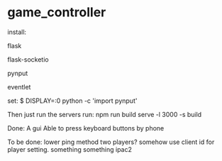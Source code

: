 # game_controller

install:

flask 

flask-socketio

pynput

eventlet


set: 
$ DISPLAY=:0 python -c 'import pynput'

Then just run the servers
run:
npm run build
serve -l 3000 -s build




Done:
    A gui
    Able to press keyboard buttons by phone
    
To be done:
    lower ping method
    two players? somehow use client id for player setting. something something ipac2
    
